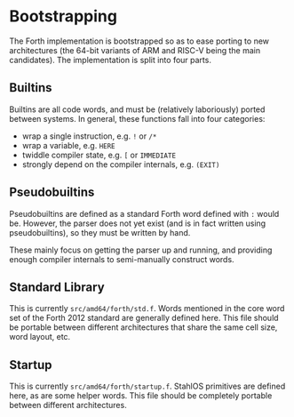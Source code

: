 Bootstrapping
=============

The Forth implementation is bootstrapped so as to ease porting to new architectures (the 64-bit variants of ARM and RISC-V being the main candidates). The implementation is split into four parts.

Builtins
--------

Builtins are all code words, and must be (relatively laboriously) ported between systems. In general, these functions fall into four categories:

-	wrap a single instruction, e.g. `!` or `/*`
-	wrap a variable, e.g. `HERE`
-	twiddle compiler state, e.g. `[` or `IMMEDIATE`
-	strongly depend on the compiler internals, e.g. `(EXIT)`

Pseudobuiltins
--------------

Pseudobuiltins are defined as a standard Forth word defined with `:` would be. However, the parser does not yet exist (and is in fact written using pseudobuiltins), so they must be written by hand.

These mainly focus on getting the parser up and running, and providing enough compiler internals to semi-manually construct words.

Standard Library
----------------

This is currently `src/amd64/forth/std.f`. Words mentioned in the core word set of the Forth 2012 standard are generally defined here. This file should be portable between different architectures that share the same cell size, word layout, etc.

Startup
-------

This is currently `src/amd64/forth/startup.f`. StahlOS primitives are defined here, as are some helper words. This file should be completely portable between different architectures.
